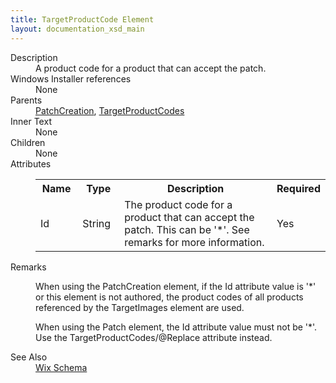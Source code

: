 ```yaml
---
title: TargetProductCode Element
layout: documentation_xsd_main
---
```

<dl>
  <dt>Description</dt>
  <dd>                 A product code for a product that can accept the patch.             </dd>
  <dt>Windows Installer references</dt>
  <dd>None</dd>
  <dt>Parents</dt>
  <dd>
    <a href="../patchcreation/">PatchCreation</a>, <a href="../targetproductcodes/">TargetProductCodes</a></dd>
  <dt>Inner Text</dt>
  <dd>None</dd>
  <dt>Children</dt>
  <dd>None</dd>
  <dt>Attributes</dt>
  <dd>
    <table cellspacing="0" cellpadding="0" class="schema">
      <tr>
        <th width="15%">Name</th>
        <th width="15%">Type</th>
        <th width="65%">Description</th>
        <th width="15%">Required</th>
      </tr>
      <tr>
        <td>Id</td>
        <td>String</td>
        <td>                         The product code for a product that can accept the patch. This can be '*'. See remarks for more information.                     </td>
        <td>Yes</td>
      </tr>
    </table>
  </dd>
  <dt>Remarks</dt>
  <dd><p>When using the PatchCreation element, if the Id attribute value is '*' or this element is not authored, the product codes of all products referenced by the TargetImages element are used.</p><p>When using the Patch element, the Id attribute value must not be '*'. Use the TargetProductCodes/@Replace attribute instead.</p></dd>
  <dt>See Also</dt>
  <dd>
    <a href="../wix">Wix Schema</a>
  </dd>
</dl>
